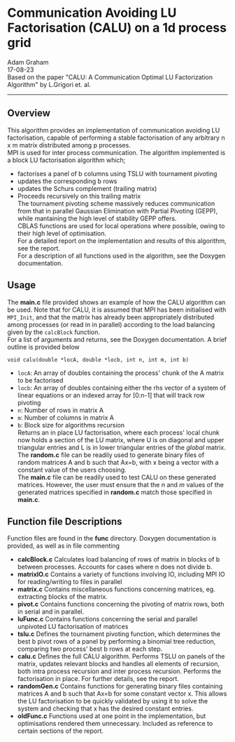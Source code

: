 # Communication Avoiding LU Factorisation (CALU) on a 1d process grid  
Adam Graham  
17-08-23  
Based on the paper "CALU: A Communication Optimal LU Factorization Algorithm" by L.Grigori et. al.
****

## Overview  
This algorithm provides an implementation of communication avoiding LU factorisation, capable of 
performing a stable factorisation of any arbitrary n x m matrix distributed among p processes.  
MPI is used for inter process communication. The algorithm implemented is a block LU factorisation
algorithm which; 
- factorises a panel of b columns using TSLU with tournament pivoting
- updates the corresponding b rows
- updates the Schurs complement (trailing matrix)
- Proceeds recursively on this trailing matrix  
The tournament pivoting scheme massively reduces communication from that in parallel Gaussian
Elimination with Partial Pivoting (GEPP), while mantaining the high level of stability GEPP offers.  
CBLAS functions are used for local operations where possible, owing to their high level of optimisation.  
For a detailed report on the implementation and results of this algorithm, see the report.  
For a description of all functions used in the algorithm, see the Doxygen documentation.  
## Usage
The __main.c__ file provided shows an example of how the CALU algorithm can be used. Note that for CALU, it is 
assumed that MPI has been initialised with `MPI_Init`, and that the matrix has already been appropriately 
distributed among processes (or read in in parallel) according to the load balancing given by the `calcBlock` function.  
For a list of arguments and returns, see the Doxygen documentation. A brief outline is provided below  

    void calu(double *locA, double *locb, int n, int m, int b)

- `locA`: An array of doubles containing the process' chunk of the A matrix to be factorised
- `locb`: An array of doubles containing either the rhs vector of a system of linear equations
or an indexed array for [0:n-1] that will track row pivoting
- `n`: Number of rows in matrix A
- `m`: Number of columns in matrix A
- `b`: Block size for algorithms recursion  
Returns an in place LU factorisation, where each process' local chunk now holds a section of the LU matrix, where 
U is on diagonal and upper triangular entries and L is in lower triangular entries of the _global_ matrix.  
The __random.c__ file can be readily used to generate binary files of random matrices A and b such that Ax=b, with x being 
a vector with a constant value of the users choosing.  
The __main.c__ file can be readily used to test CALU on these generated matrices. However, the user must ensure that the 
_n_ and _m_ values of the generated matrices specified in __random.c__ match those specified in **main.c**.
## Function file Descriptions
Function files are found in the __func__ directory. Doxygen documentation is provided, as well as in file commenting
- __calcBlock.c__ Calculates load balancing of rows of matrix in blocks of b between processes. Accounts
for cases where n does not divide b.
- __matrixIO.c__ Contains a variety of functions involving IO, including MPI IO for reading/writing to files
in parallel
- __matrix.c__ Contains miscellaneous functions concerning matrices, eg. extracting blocks of the matrix.
- __pivot.c__ Contains functions concerning the pivoting of matrix rows, both in serial and in parallel.
- __luFunc.c__ Contains functions concerning the serial and parallel unpivoted LU factorisation of matrices
- __tslu.c__ Defines the tournament pivoting function, which determines the best b pivot rows of a panel
by performing a binomial tree reduction, comparing two process' best b rows at each step.
- __calu.c__ Defines the full CALU algorithm. Performs TSLU on panels of the matrix, updates relevant blocks and 
handles all elements of recursion, both intra process recursion and inter process recursion. Performs the 
factorisation in place. For further details, see the report.
- __randomGen.c__ Contains functions for generating binary files containing matrices A and b such that Ax=b for some
constant vector x. This allows the LU factorisation to be quickly validated by using it to solve the system and 
checking that x has the desired constant entries. 
- __oldFunc.c__ Functions used at one point in the implementation, but optimisations rendered them unnecessary.
Included as reference to certain sections of the report.
 



